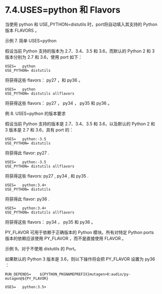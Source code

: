# 7.4.USES=python 和 Flavors

当使用 python 和 USE_PYTHON=distutils 时，port将自动填入其支持的 Python 版本 FLAVORS 。

 示例 7. 简单 USES=python

假设当前 Python 支持的版本为 2.7、3.4、3.5 和 3.6，而默认的 Python 2 和 3 版本分别为 2.7 和 3.6，使用 port 如下：

```
USES=	python
USE_PYTHON=	distutils
```

将获得这些 flavors： py27 ，和 py36 。

```
USES=	python
USE_PYTHON=	distutils allflavors
```

将获得这些 flavors： py27 ， py34 ， py35 和 py36 。

例 8. USES=python 的版本要求

假设当前 Python 支持的版本是 2.7、3.4、3.5 和 3.6，以及默认的 Python 2 和 3 版本是 2.7 和 3.6，具有 port 的：

```
USES=	python:-3.5
USE_PYTHON=	distutils
```

将获得此 flavor: py27 .

```
USES=	python:-3.5
USE_PYTHON=	distutils allflavors
```

将获得这些 flavors: py27 , py34 , 和 py35 .

```
USES=	python:3.4+
USE_PYTHON=	distutils
```

将获得此 flavor: py36 .

```
USES=	python:3.4+
USE_PYTHON=	distutils allflavors
```

将获得这些 flavors： py34 ， py35 和 py36 。

PY_FLAVOR 可用于依赖于正确版本的 Python 模块。所有对特定 Python ports 版本的依赖应该使用 PY_FLAVOR ，而不是直接使用 FLAVOR 。

示例 9。对于不使用 distutils 的 Port。

如果默认的 Python 3 版本是 3.6，则以下操作将会把 PY_FLAVOR 设置为 py36 ：

```
RUN_DEPENDS=	${PYTHON_PKGNAMEPREFIX}mutagen>0:audio/py-mutagen@${PY_FLAVOR}

USES=	python:3.5+
```
